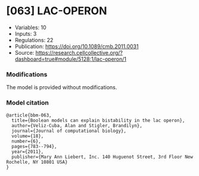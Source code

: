 # \[063\] LAC-OPERON

 - Variables: 10
 - Inputs: 3
 - Regulations: 22
 - Publication: https://doi.org/10.1089/cmb.2011.0031
 - Source: https://research.cellcollective.org/?dashboard=true#module/5128:1/lac-operon/1


### Modifications

The model is provided without modifications.

### Model citation

```
@article{bbm-063,
  title={Boolean models can explain bistability in the lac operon},
  author={Veliz-Cuba, Alan and Stigler, Brandilyn},
  journal={Journal of computational biology},
  volume={18},
  number={6},
  pages={783--794},
  year={2011},
  publisher={Mary Ann Liebert, Inc. 140 Huguenot Street, 3rd Floor New Rochelle, NY 10801 USA}
}

```

